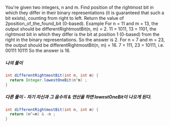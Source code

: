 You're given two integers, n and m. Find position of the rightmost bit in which they differ in their binary representations (it is guaranteed that such a bit exists), counting from right to left.
Return the value of 2position_of_the_found_bit (0-based).
Example
For n = 11 and m = 13, the output should be
differentRightmostBit(n, m) = 2.
11 = 1011, 13 = 1101, the rightmost bit in which they differ is the bit at position 1 (0-based) from the right in the binary representations.
So the answer is 2.
For n = 7 and m = 23, the output should be
differentRightmostBit(n, m) = 16.
7 = 111, 23 = 10111, i.e.
00111
10111
So the answer is 16.
##### 나의 풀이
```java
int differentRightmostBit(int n, int m) {
  return Integer.lowestOneBit(n^m) ;
}
```
##### 다른 풀이 - 자기 자신과 그 음수의 & 연산을 하면 lowestOneBit이 나오게 된다.
```java
int differentRightmostBit(int n, int m) {
  return (n^=m) & -n ;
}
```

